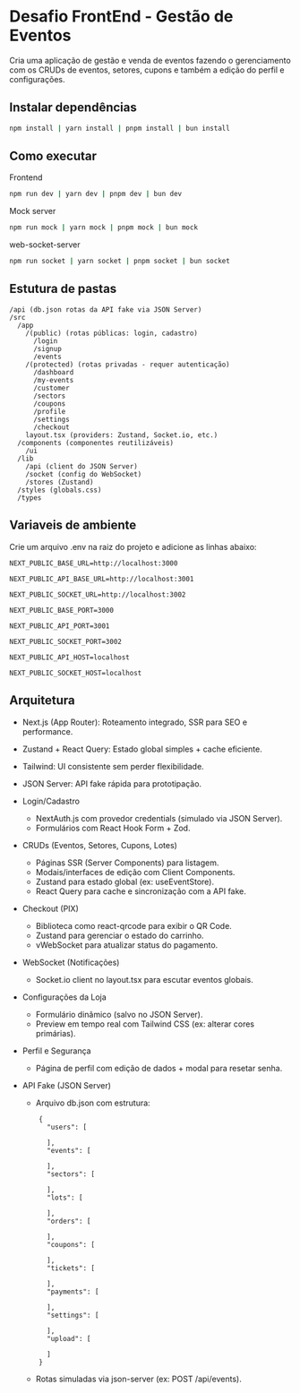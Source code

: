 # Desafio FrontEnd - Gestão de Eventos
Cria uma aplicação de gestão e venda de eventos fazendo o gerenciamento com os CRUDs de eventos, setores, cupons e também a edição do perfil e configurações.

## Instalar dependências
```bash
npm install | yarn install | pnpm install | bun install
```

## Como executar

Frontend
```bash
npm run dev | yarn dev | pnpm dev | bun dev
```

Mock server
```bash
npm run mock | yarn mock | pnpm mock | bun mock
```

web-socket-server
```bash
npm run socket | yarn socket | pnpm socket | bun socket
```

## Estutura de pastas
```
/api (db.json rotas da API fake via JSON Server)
/src
  /app
    /(public) (rotas públicas: login, cadastro)
      /login
      /signup
      /events
    /(protected) (rotas privadas - requer autenticação)
      /dashboard
      /my-events
      /customer
      /sectors
      /coupons
      /profile
      /settings
      /checkout
    layout.tsx (providers: Zustand, Socket.io, etc.)
  /components (componentes reutilizáveis)
    /ui
  /lib
    /api (client do JSON Server)
    /socket (config do WebSocket)
    /stores (Zustand)
  /styles (globals.css)
  /types
```

## Variaveis de ambiente
Crie um arquivo .env na raiz do projeto e adicione as linhas abaixo:
```
NEXT_PUBLIC_BASE_URL=http://localhost:3000

NEXT_PUBLIC_API_BASE_URL=http://localhost:3001

NEXT_PUBLIC_SOCKET_URL=http://localhost:3002

NEXT_PUBLIC_BASE_PORT=3000

NEXT_PUBLIC_API_PORT=3001

NEXT_PUBLIC_SOCKET_PORT=3002

NEXT_PUBLIC_API_HOST=localhost

NEXT_PUBLIC_SOCKET_HOST=localhost

```

## Arquitetura

* Next.js (App Router): Roteamento integrado, SSR para SEO e performance.

* Zustand + React Query: Estado global simples + cache eficiente.

* Tailwind: UI consistente sem perder flexibilidade.

* JSON Server: API fake rápida para prototipação.

* Login/Cadastro
     - NextAuth.js com provedor credentials (simulado via JSON Server).
     - Formulários com React Hook Form + Zod.

* CRUDs (Eventos, Setores, Cupons, Lotes)
     - Páginas SSR (Server Components) para listagem.
     - Modais/interfaces de edição com Client Components.
     - Zustand para estado global (ex: useEventStore).
     - React Query para cache e sincronização com a API fake.

* Checkout (PIX)
     - Biblioteca como react-qrcode para exibir o QR Code.
     - Zustand para gerenciar o estado do carrinho.
     - vWebSocket para atualizar status do pagamento.

* WebSocket (Notificações)
     - Socket.io client no layout.tsx para escutar eventos globais.

* Configurações da Loja
     - Formulário dinâmico (salvo no JSON Server).
     - Preview em tempo real com Tailwind CSS (ex: alterar cores primárias).
 
* Perfil e Segurança
    - Página de perfil com edição de dados + modal para resetar senha.
* API Fake (JSON Server)
    - Arquivo db.json com estrutura:
    ```
        {
          "users": [
          
          ],
          "events": [

          ],
          "sectors": [

          ],
          "lots": [

          ],
          "orders": [

          ],
          "coupons": [

          ],
          "tickets": [

          ],
          "payments": [

          ],
          "settings": [

          ],
          "upload": [

          ]
        }
    ```
    - Rotas simuladas via json-server (ex: POST /api/events).

